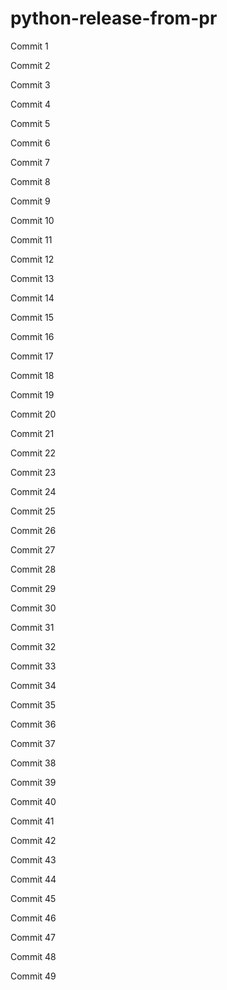 # python-release-from-pr


Commit 1


Commit 2


Commit 3


Commit 4


Commit 5


Commit 6


Commit 7


Commit 8


Commit 9


Commit 10


Commit 11


Commit 12


Commit 13


Commit 14


Commit 15


Commit 16


Commit 17


Commit 18


Commit 19


Commit 20


Commit 21


Commit 22


Commit 23


Commit 24


Commit 25


Commit 26


Commit 27


Commit 28


Commit 29


Commit 30


Commit 31


Commit 32


Commit 33


Commit 34


Commit 35


Commit 36


Commit 37


Commit 38


Commit 39


Commit 40


Commit 41


Commit 42


Commit 43


Commit 44


Commit 45


Commit 46


Commit 47


Commit 48


Commit 49
